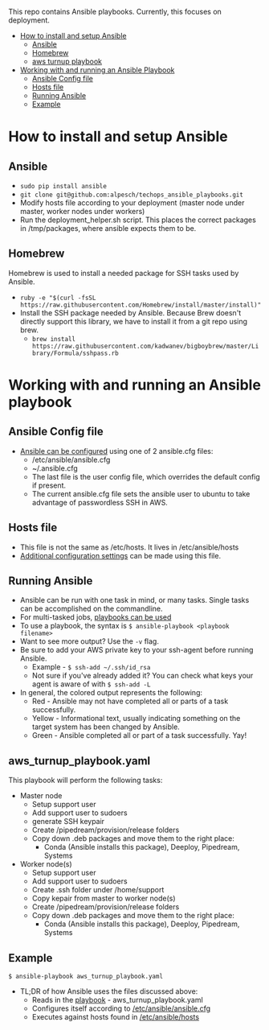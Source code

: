 This repo contains Ansible playbooks. Currently, this focuses on deployment.

* [How to install and setup Ansible](#how-to-install-and-setup-ansible)
  * [Ansible](#ansible)
  * [Homebrew](#homebrew)
  * [aws turnup playbook](#aws_turnup_playbookyaml)
* [Working with and running an Ansible Playbook](#working-with-and-running-an-ansible-playbook)
  * [Ansible Config file](#ansible-config-file)
  * [Hosts file](#hosts-file)
  * [Running Ansible](#running-ansible)
  * [Example](#example)

# How to install and setup Ansible
## Ansible
* `sudo pip install ansible`
* `git clone git@github.com:alpesch/techops_ansible_playbooks.git`
* Modify hosts file according to your deployment (master node under master, 
  worker nodes under workers)
* Run the deployment_helper.sh script. This places the correct packages in /tmp/packages,
  where ansible expects them to be.
## Homebrew
Homebrew is used to install a needed package for SSH tasks used by Ansible.
* `ruby -e "$(curl -fsSL https://raw.githubusercontent.com/Homebrew/install/master/install)"`
* Install the SSH package needed by Ansible. Because Brew doesn't directly support this library,
  we have to install it from a git repo using brew.
  * `brew install https://raw.githubusercontent.com/kadwanev/bigboybrew/master/Library/Formula/sshpass.rb`

# Working with and running an Ansible playbook
## Ansible Config file
* [Ansible can be configured](https://docs.ansible.com/ansible/latest/installation_guide/intro_configuration.html#) using one of 2 ansible.cfg files:
  * /etc/ansible/ansible.cfg
  * ~/.ansible.cfg
  * The last file is the user config file, which 
    overrides the default config if present.
  * The current ansible.cfg file sets the ansible user to ubuntu
    to take advantage of passwordless SSH in AWS.
## Hosts file
* This file is not the same as /etc/hosts. It lives in /etc/ansible/hosts
* [Additional configuration settings](https://docs.ansible.com/ansible/latest/user_guide/intro_inventory.html) can be made using this file.
## Running Ansible
* Ansible can be run with one task in mind, or many tasks. Single tasks can
  be accomplished on the commandline. 
* For multi-tasked jobs, [playbooks can be used](https://docs.ansible.com/ansible/latest/user_guide/playbooks.html)
* To use a playbook, the syntax is `$ ansible-playbook <playbook filename>`
* Want to see more output? Use the `-v` flag.
* Be sure to add your AWS private key to your ssh-agent before running Ansible.
  * Example - `$ ssh-add ~/.ssh/id_rsa`
  * Not sure if you've already added it? You can check what keys your agent is aware of with `$ ssh-add -L`
* In general, the colored output represents the following:
  * Red - Ansible may not have completed all or parts of a task successfully.
  * Yellow - Informational text, usually indicating something on the target system has been changed by Ansible.
  * Green - Ansible completed all or part of a task successfully. Yay!
## aws_turnup_playbook.yaml
This playbook will perform the following tasks:
* Master node
  * Setup support user
  * Add support user to sudoers
  * generate SSH keypair
  * Create /pipedream/provision/release folders
  * Copy down .deb packages and move them to the right place:
    * Conda (Ansible installs this package), Deeploy, Pipedream, Systems
* Worker node(s)
  * Setup support user
  * Add support user to sudoers
  * Create .ssh folder under /home/support
  * Copy kepair from master to worker node(s)
  * Create /pipedream/provision/release folders
  * Copy down .deb packages and move them to the right place:
    * Conda (Ansible installs this package), Deeploy, Pipedream, Systems
## Example
`$ ansible-playbook aws_turnup_playbook.yaml`
* TL;DR of how Ansible uses the files discussed above:
  * Reads in the [playbook](https://docs.ansible.com/ansible/latest/user_guide/playbooks.html) - aws_turnup_playbook.yaml
  * Configures itself according to [/etc/ansible/ansible.cfg](https://docs.ansible.com/ansible/latest/installation_guide/intro_configuration.html#)
  * Executes against hosts found in [/etc/ansible/hosts](https://docs.ansible.com/ansible/latest/user_guide/intro_inventory.html)

  

